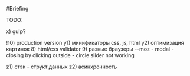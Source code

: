 #Briefing


TODO:



x) gulp?

!10) production version
y1) минификаторы css, js, html
y2) оптимизация картинок
8) html/css validator
9) разные браузеры
--moz	- modal - closing by clicking outside
		- circle slider not working


z1) стэк - структ данных
z2) асинхронность